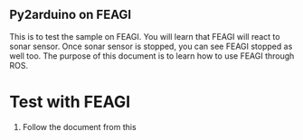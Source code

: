 ## Py2arduino on FEAGI
This is to test the sample on FEAGI. You will learn that FEAGI will react to sonar sensor. Once sonar sensor is stopped, you can see FEAGI stopped as well too. The purpose of this document is to learn how to use FEAGI through ROS. 

# Test with FEAGI
1. Follow the document from this


